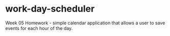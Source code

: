 # work-day-scheduler
Week 05 Homework - simple calendar application that allows a user to save events for each hour of the day.
